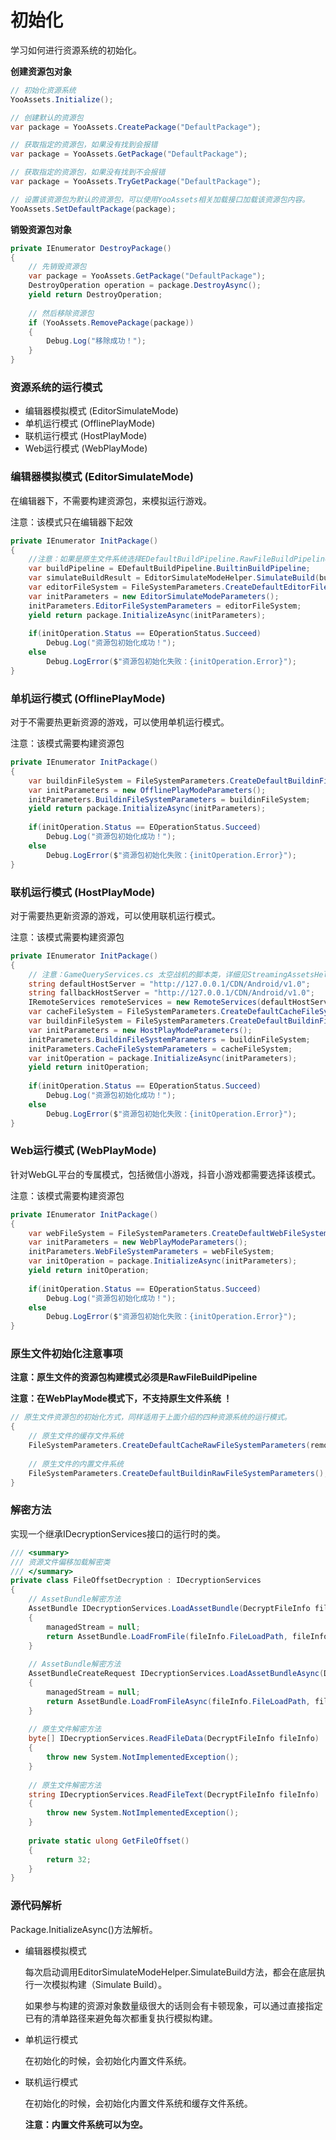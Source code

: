 # 初始化

学习如何进行资源系统的初始化。

**创建资源包对象**

```csharp
// 初始化资源系统
YooAssets.Initialize();

// 创建默认的资源包
var package = YooAssets.CreatePackage("DefaultPackage");

// 获取指定的资源包，如果没有找到会报错
var package = YooAssets.GetPackage("DefaultPackage");

// 获取指定的资源包，如果没有找到不会报错
var package = YooAssets.TryGetPackage("DefaultPackage");

// 设置该资源包为默认的资源包，可以使用YooAssets相关加载接口加载该资源包内容。
YooAssets.SetDefaultPackage(package);
```

**销毁资源包对象**

```csharp
private IEnumerator DestroyPackage()
{
    // 先销毁资源包
    var package = YooAssets.GetPackage("DefaultPackage");
    DestroyOperation operation = package.DestroyAsync();
    yield return DestroyOperation;
    
    // 然后移除资源包
    if (YooAssets.RemovePackage(package))
    {
        Debug.Log("移除成功！");
    }
}
```

### 资源系统的运行模式

- 编辑器模拟模式 (EditorSimulateMode)
- 单机运行模式  (OfflinePlayMode)
- 联机运行模式  (HostPlayMode)
- Web运行模式  (WebPlayMode)

### 编辑器模拟模式 (EditorSimulateMode)

在编辑器下，不需要构建资源包，来模拟运行游戏。

注意：该模式只在编辑器下起效

````csharp
private IEnumerator InitPackage()
{
    //注意：如果是原生文件系统选择EDefaultBuildPipeline.RawFileBuildPipeline
    var buildPipeline = EDefaultBuildPipeline.BuiltinBuildPipeline; 
    var simulateBuildResult = EditorSimulateModeHelper.SimulateBuild(buildPipeline, "DefaultPackage");
    var editorFileSystem = FileSystemParameters.CreateDefaultEditorFileSystemParameters(simulateBuildResult);
    var initParameters = new EditorSimulateModeParameters();
    initParameters.EditorFileSystemParameters = editorFileSystem;
    yield return package.InitializeAsync(initParameters);
    
    if(initOperation.Status == EOperationStatus.Succeed)
        Debug.Log("资源包初始化成功！");
    else 
        Debug.LogError($"资源包初始化失败：{initOperation.Error}");
}
````

### 单机运行模式  (OfflinePlayMode)

对于不需要热更新资源的游戏，可以使用单机运行模式。

注意：该模式需要构建资源包

````csharp
private IEnumerator InitPackage()
{
    var buildinFileSystem = FileSystemParameters.CreateDefaultBuildinFileSystemParameters();
    var initParameters = new OfflinePlayModeParameters();
    initParameters.BuildinFileSystemParameters = buildinFileSystem;
    yield return package.InitializeAsync(initParameters);
    
    if(initOperation.Status == EOperationStatus.Succeed)
        Debug.Log("资源包初始化成功！");
    else 
        Debug.LogError($"资源包初始化失败：{initOperation.Error}");
}
````

### 联机运行模式 (HostPlayMode)

对于需要热更新资源的游戏，可以使用联机运行模式。

注意：该模式需要构建资源包

````csharp
private IEnumerator InitPackage()
{
    // 注意：GameQueryServices.cs 太空战机的脚本类，详细见StreamingAssetsHelper.cs
    string defaultHostServer = "http://127.0.0.1/CDN/Android/v1.0";
    string fallbackHostServer = "http://127.0.0.1/CDN/Android/v1.0";
    IRemoteServices remoteServices = new RemoteServices(defaultHostServer, fallbackHostServer);
    var cacheFileSystem = FileSystemParameters.CreateDefaultCacheFileSystemParameters(remoteServices);
    var buildinFileSystem = FileSystemParameters.CreateDefaultBuildinFileSystemParameters();   
    var initParameters = new HostPlayModeParameters();
    initParameters.BuildinFileSystemParameters = buildinFileSystem; 
    initParameters.CacheFileSystemParameters = cacheFileSystem;
    var initOperation = package.InitializeAsync(initParameters);
    yield return initOperation;
    
    if(initOperation.Status == EOperationStatus.Succeed)
        Debug.Log("资源包初始化成功！");
    else 
        Debug.LogError($"资源包初始化失败：{initOperation.Error}");
}
````

### Web运行模式 (WebPlayMode)

针对WebGL平台的专属模式，包括微信小游戏，抖音小游戏都需要选择该模式。

注意：该模式需要构建资源包

```csharp
private IEnumerator InitPackage()
{
    var webFileSystem = FileSystemParameters.CreateDefaultWebFileSystemParameters();
    var initParameters = new WebPlayModeParameters();
    initParameters.WebFileSystemParameters = webFileSystem;
    var initOperation = package.InitializeAsync(initParameters);
    yield return initOperation;
    
    if(initOperation.Status == EOperationStatus.Succeed)
        Debug.Log("资源包初始化成功！");
    else 
        Debug.LogError($"资源包初始化失败：{initOperation.Error}");
}
```

### 原生文件初始化注意事项

**注意：原生文件的资源包构建模式必须是RawFileBuildPipeline**

**注意：在WebPlayMode模式下，不支持原生文件系统 ！**

```csharp
// 原生文件资源包的初始化方式，同样适用于上面介绍的四种资源系统的运行模式。
{
    // 原生文件的缓存文件系统
    FileSystemParameters.CreateDefaultCacheRawFileSystemParameters(remoteServices);
    
    // 原生文件的内置文件系统
    FileSystemParameters.CreateDefaultBuildinRawFileSystemParameters(); 
}
```

### 解密方法

实现一个继承IDecryptionServices接口的运行时的类。

```csharp
/// <summary>
/// 资源文件偏移加载解密类
/// </summary>
private class FileOffsetDecryption : IDecryptionServices
{
    // AssetBundle解密方法
    AssetBundle IDecryptionServices.LoadAssetBundle(DecryptFileInfo fileInfo, out Stream managedStream)
    {
        managedStream = null;
        return AssetBundle.LoadFromFile(fileInfo.FileLoadPath, fileInfo.ConentCRC, GetFileOffset());
    }
    
	// AssetBundle解密方法
    AssetBundleCreateRequest IDecryptionServices.LoadAssetBundleAsync(DecryptFileInfo fileInfo, out Stream managedStream)
    {
        managedStream = null;
        return AssetBundle.LoadFromFileAsync(fileInfo.FileLoadPath, fileInfo.ConentCRC, GetFileOffset());
    }
    
    // 原生文件解密方法
    byte[] IDecryptionServices.ReadFileData(DecryptFileInfo fileInfo)
    {
        throw new System.NotImplementedException();
    }
    
 	// 原生文件解密方法
    string IDecryptionServices.ReadFileText(DecryptFileInfo fileInfo)
    {
        throw new System.NotImplementedException();
    }
    
    private static ulong GetFileOffset()
    {
        return 32;
    }
}
```

### 源代码解析

Package.InitializeAsync()方法解析。

- 编辑器模拟模式

  每次启动调用EditorSimulateModeHelper.SimulateBuild方法，都会在底层执行一次模拟构建（Simulate Build）。

  如果参与构建的资源对象数量级很大的话则会有卡顿现象，可以通过直接指定已有的清单路径来避免每次都重复执行模拟构建。

- 单机运行模式

  在初始化的时候，会初始化内置文件系统。

- 联机运行模式

  在初始化的时候，会初始化内置文件系统和缓存文件系统。

  **注意：内置文件系统可以为空。**

  
